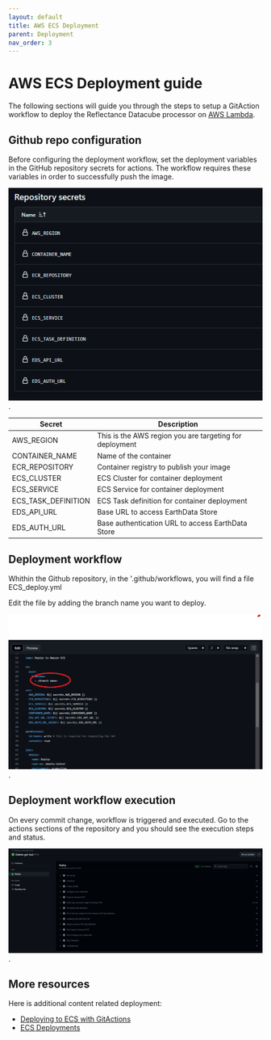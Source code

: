 ```yaml
---
layout: default
title: AWS ECS Deployment
parent: Deployment
nav_order: 3
---
```



# AWS ECS Deployment guide

The following sections will guide you through the steps to setup a GitAction workflow to deploy the Reflectance Datacube processor on [AWS Lambda](https://aws.amazon.com/fr/pm/lambda/?gclid=Cj0KCQjw0MexBhD3ARIsAEI3WHKHFIwpgJl1S8X0Brj35ffpgeqoxbbMuqzSE_5beUpN6smZBPArjosaApH_EALw_wcB&trk=e0e0d4be-47fe-4336-ab69-7eece7f3d36e&sc_channel=ps&ef_id=Cj0KCQjw0MexBhD3ARIsAEI3WHKHFIwpgJl1S8X0Brj35ffpgeqoxbbMuqzSE_5beUpN6smZBPArjosaApH_EALw_wcB:G:s&s_kwcid=AL!4422!3!652240143523!e!!g!!amazon%20lambda!19878797032!147151597893).

## Github repo configuration
Before configuring the deployment workflow, set the deployment variables in the GitHub repository secrets for actions. The workflow requires these variables in order to successfully push the image.

![Github repository action secrets](../images/repo_secret.png "Github repository action secrets").


| Secret  | Description   |
|---|---|
|  AWS_REGION | This is the AWS region you are targeting for deployment  |
|  CONTAINER_NAME | Name of the container |
| ECR_REPOSITORY  | Container registry to publish your image  |
| ECS_CLUSTER  | ECS Cluster for container deployment   |
| ECS_SERVICE  | ECS Service for container deployment  |
| ECS_TASK_DEFINITION  | ECS Task definition for container deployment   |
|  EDS_API_URL | Base URL to access EarthData Store  |
|  EDS_AUTH_URL |  Base authentication URL to access EarthData Store |

## Deployment workflow
Whithin the Github repository, in the '.github/workflows, you will find a file ECS_deploy.yml

Edit the file by adding the branch name you want to deploy.

![Deployment workflow](../images/ECSDeploy_workflow_edit2.png "Deployment workflow").



## Deployment workflow execution

On every commit change, workflow is triggered and executed. Go to the actions sections of the repository and you should see the execution steps and status.

![Workflow execution](../images/workflow_execution.png "Workflow execution").

## More resources

Here is additional content related deployment:
   - [Deploying to ECS with GitActions](https://docs.github.com/en/actions/deployment/deploying-to-your-cloud-provider/deploying-to-amazon-elastic-container-service)
   - [ECS Deployments](https://medium.com/@octavio/ecs-deployments-with-github-actions-dd34beed6528)